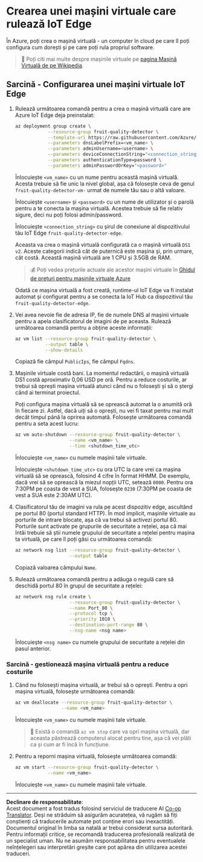 <!--
CO_OP_TRANSLATOR_METADATA:
{
  "original_hash": "24dc783a600e20251211987b36370e93",
  "translation_date": "2025-08-28T08:35:48+00:00",
  "source_file": "4-manufacturing/lessons/3-run-fruit-detector-edge/vm-iotedge.md",
  "language_code": "ro"
}
-->
# Crearea unei mașini virtuale care rulează IoT Edge

În Azure, poți crea o mașină virtuală - un computer în cloud pe care îl poți configura cum dorești și pe care poți rula propriul software.

> 💁 Poți citi mai multe despre mașinile virtuale pe [pagina Mașină Virtuală de pe Wikipedia](https://wikipedia.org/wiki/Virtual_machine).

## Sarcină - Configurarea unei mașini virtuale IoT Edge

1. Rulează următoarea comandă pentru a crea o mașină virtuală care are Azure IoT Edge deja preinstalat:

    ```sh
    az deployment group create \
                --resource-group fruit-quality-detector \
                --template-uri https://raw.githubusercontent.com/Azure/iotedge-vm-deploy/1.2.0/edgeDeploy.json \
                --parameters dnsLabelPrefix=<vm_name> \
                --parameters adminUsername=<username> \
                --parameters deviceConnectionString="<connection_string>" \
                --parameters authenticationType=password \
                --parameters adminPasswordOrKey="<password>"
    ```

    Înlocuiește `<vm_name>` cu un nume pentru această mașină virtuală. Acesta trebuie să fie unic la nivel global, așa că folosește ceva de genul `fruit-quality-detector-vm-` urmat de numele tău sau o altă valoare.

    Înlocuiește `<username>` și `<password>` cu un nume de utilizator și o parolă pentru a te conecta la mașina virtuală. Acestea trebuie să fie relativ sigure, deci nu poți folosi admin/password.

    Înlocuiește `<connection_string>` cu șirul de conexiune al dispozitivului tău IoT Edge `fruit-quality-detector-edge`.

    Aceasta va crea o mașină virtuală configurată ca o mașină virtuală `DS1 v2`. Aceste categorii indică cât de puternică este mașina și, prin urmare, cât costă. Această mașină virtuală are 1 CPU și 3.5GB de RAM.

    > 💰 Poți vedea prețurile actuale ale acestor mașini virtuale în [Ghidul de prețuri pentru mașinile virtuale Azure](https://azure.microsoft.com/pricing/details/virtual-machines/linux/?WT.mc_id=academic-17441-jabenn)

    Odată ce mașina virtuală a fost creată, runtime-ul IoT Edge va fi instalat automat și configurat pentru a se conecta la IoT Hub ca dispozitivul tău `fruit-quality-detector-edge`.

1. Vei avea nevoie fie de adresa IP, fie de numele DNS al mașinii virtuale pentru a apela clasificatorul de imagini de pe aceasta. Rulează următoarea comandă pentru a obține aceste informații:

    ```sh
    az vm list --resource-group fruit-quality-detector \
               --output table \
               --show-details
    ```

    Copiază fie câmpul `PublicIps`, fie câmpul `Fqdns`.

1. Mașinile virtuale costă bani. La momentul redactării, o mașină virtuală DS1 costă aproximativ 0,06 USD pe oră. Pentru a reduce costurile, ar trebui să oprești mașina virtuală atunci când nu o folosești și să o ștergi când ai terminat proiectul.

    Poți configura mașina virtuală să se oprească automat la o anumită oră în fiecare zi. Astfel, dacă uiți să o oprești, nu vei fi taxat pentru mai mult decât timpul până la oprirea automată. Folosește următoarea comandă pentru a seta acest lucru:

    ```sh
    az vm auto-shutdown --resource-group fruit-quality-detector \
                        --name <vm_name> \
                        --time <shutdown_time_utc>
    ```

    Înlocuiește `<vm_name>` cu numele mașinii tale virtuale.

    Înlocuiește `<shutdown_time_utc>` cu ora UTC la care vrei ca mașina virtuală să se oprească, folosind 4 cifre în format HHMM. De exemplu, dacă vrei să se oprească la miezul nopții UTC, setează `0000`. Pentru ora 7:30PM pe coasta de vest a SUA, folosește `0230` (7:30PM pe coasta de vest a SUA este 2:30AM UTC).

1. Clasificatorul tău de imagini va rula pe acest dispozitiv edge, ascultând pe portul 80 (portul standard HTTP). În mod implicit, mașinile virtuale au porturile de intrare blocate, așa că va trebui să activezi portul 80. Porturile sunt activate pe grupurile de securitate a rețelei, așa că mai întâi trebuie să știi numele grupului de securitate a rețelei pentru mașina ta virtuală, pe care îl poți găsi cu următoarea comandă:

    ```sh
    az network nsg list --resource-group fruit-quality-detector \
                        --output table
    ```

    Copiază valoarea câmpului `Name`.

1. Rulează următoarea comandă pentru a adăuga o regulă care să deschidă portul 80 în grupul de securitate a rețelei:

    ```sh
    az network nsg rule create \
                        --resource-group fruit-quality-detector \
                        --name Port_80 \
                        --protocol tcp \
                        --priority 1010 \
                        --destination-port-range 80 \
                        --nsg-name <nsg name>
    ```

    Înlocuiește `<nsg name>` cu numele grupului de securitate a rețelei din pasul anterior.

### Sarcină - gestionează mașina virtuală pentru a reduce costurile

1. Când nu folosești mașina virtuală, ar trebui să o oprești. Pentru a opri mașina virtuală, folosește următoarea comandă:

    ```sh
    az vm deallocate --resource-group fruit-quality-detector \
                     --name <vm_name>
    ```

    Înlocuiește `<vm_name>` cu numele mașinii tale virtuale.

    > 💁 Există o comandă `az vm stop` care va opri mașina virtuală, dar aceasta păstrează computerul alocat pentru tine, așa că vei plăti ca și cum ar fi încă în funcțiune.

1. Pentru a reporni mașina virtuală, folosește următoarea comandă:

    ```sh
    az vm start --resource-group fruit-quality-detector \
                --name <vm_name>
    ```

    Înlocuiește `<vm_name>` cu numele mașinii tale virtuale.

---

**Declinare de responsabilitate**:  
Acest document a fost tradus folosind serviciul de traducere AI [Co-op Translator](https://github.com/Azure/co-op-translator). Deși ne străduim să asigurăm acuratețea, vă rugăm să fiți conștienți că traducerile automate pot conține erori sau inexactități. Documentul original în limba sa natală ar trebui considerat sursa autoritară. Pentru informații critice, se recomandă traducerea profesională realizată de un specialist uman. Nu ne asumăm responsabilitatea pentru eventualele neînțelegeri sau interpretări greșite care pot apărea din utilizarea acestei traduceri.